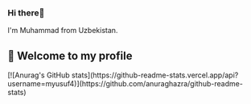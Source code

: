 ### Hi there👋
I'm Muhammad from Uzbekistan.
<h2>📢 Welcome to my profile</h2>
[![Anurag's GitHub stats](https://github-readme-stats.vercel.app/api?username=myusuf4)](https://github.com/anuraghazra/github-readme-stats)
    

